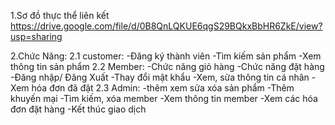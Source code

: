 1.Sơ đồ thực thể liên kết
https://drive.google.com/file/d/0B8QnLQKUE6qgS29BQkxBbHR6ZkE/view?usp=sharing

2.Chức Năng:
2.1 customer:
-Đăng ký thành viên
-Tìm kiếm sản phẩm
-Xem thông tin sản phẩm
2.2 Member:
-Chức năng giỏ hàng
-Chức năng đặt hàng
-Đăng nhập/ Đăng Xuất
-Thay đổi mật khẩu
-Xem, sửa thông tin cá nhân
-Xem hóa đơn đã đặt
2.3 Admin:
-thêm xem sửa xóa sản phẩm
-Thêm khuyến mại 
-Tìm kiếm, xóa member
-Xem thông tin member
-Xem các hóa đơn đặt hàng
-Kết thúc giao dịch 
